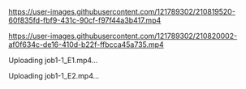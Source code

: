 

https://user-images.githubusercontent.com/121789302/210819520-60f835fd-fbf9-431c-90cf-f97f44a3b417.mp4



https://user-images.githubusercontent.com/121789302/210820002-af0f634c-de16-410d-b22f-ffbcca45a735.mp4



Uploading job1-1_E1.mp4…



Uploading job1-1_E2.mp4…

